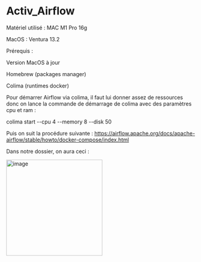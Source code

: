 # Activ_Airflow

Matériel utilisé : MAC M1 Pro 16g

MacOS : Ventura 13.2

Prérequis :

Version MacOS à jour

Homebrew (packages manager)

Colima (runtimes docker)


Pour démarrer Airflow via colima, il faut lui donner assez de ressources donc on lance la commande de démarrage de colima avec des paramètres cpu et ram :

colima start --cpu 4 --memory 8 --disk 50


Puis on suit la procédure suivante : https://airflow.apache.org/docs/apache-airflow/stable/howto/docker-compose/index.html

Dans notre dossier, on aura ceci :

<img width="256" alt="image" src="https://user-images.githubusercontent.com/45535819/223383697-b8e9319e-928d-4233-ac79-656802fb691a.png">
